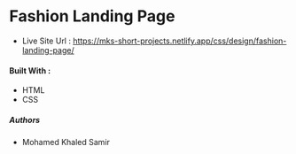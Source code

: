 # Fashion Landing Page

- Live Site Url : https://mks-short-projects.netlify.app/css/design/fashion-landing-page/

#### Built With :

- HTML
- CSS

##### Authors

- Mohamed Khaled Samir
